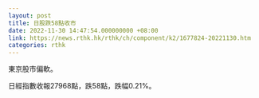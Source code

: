 ```yaml
---
layout: post
title: 日股跌58點收市
date: 2022-11-30 14:47:54.000000000 +08:00
link: https://news.rthk.hk/rthk/ch/component/k2/1677824-20221130.htm
categories: rthk
---
```


東京股市偏軟。

日經指數收報27968點，跌58點，跌幅0.21%。
